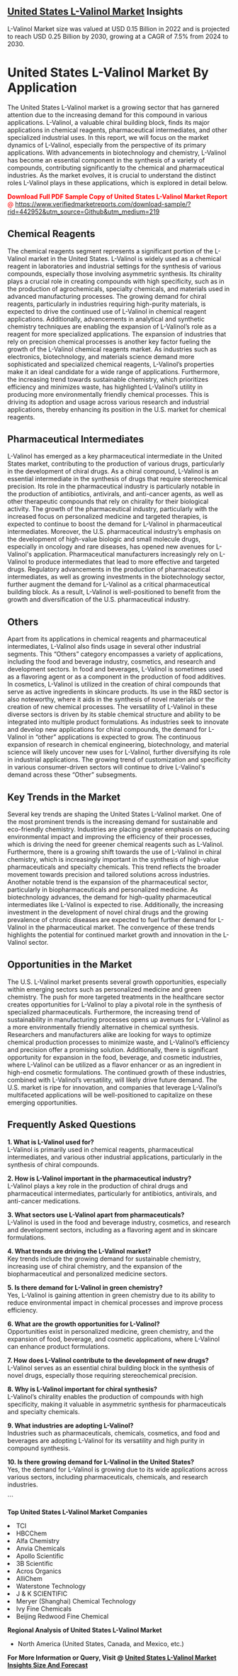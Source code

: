 <h2><a href="https://www.verifiedmarketreports.com/download-sample/?rid=442952&amp;utm_source=Github&amp;utm_medium=219" target="_blank">United States L-Valinol Market</a> Insights</h2><p>L-Valinol Market size was valued at USD 0.15 Billion in 2022 and is projected to reach USD 0.25 Billion by 2030, growing at a CAGR of 7.5% from 2024 to 2030.</p><p> <h1>United States L-Valinol Market By Application</h1> <p>The United States L-Valinol market is a growing sector that has garnered attention due to the increasing demand for this compound in various applications. L-Valinol, a valuable chiral building block, finds its major applications in chemical reagents, pharmaceutical intermediates, and other specialized industrial uses. In this report, we will focus on the market dynamics of L-Valinol, especially from the perspective of its primary applications. With advancements in biotechnology and chemistry, L-Valinol has become an essential component in the synthesis of a variety of compounds, contributing significantly to the chemical and pharmaceutical industries. As the market evolves, it is crucial to understand the distinct roles L-Valinol plays in these applications, which is explored in detail below. <p><span class=""><span style="color: #ff0000;"><strong>Download Full PDF Sample Copy of United States L-Valinol Market Report</strong> @ </span><a href="https://www.verifiedmarketreports.com/download-sample/?rid=442952&amp;utm_source=Github&amp;utm_medium=219" target="_blank">https://www.verifiedmarketreports.com/download-sample/?rid=442952&amp;utm_source=Github&amp;utm_medium=219</a></span></p></p> <h2>Chemical Reagents</h2> <p>The chemical reagents segment represents a significant portion of the L-Valinol market in the United States. L-Valinol is widely used as a chemical reagent in laboratories and industrial settings for the synthesis of various compounds, especially those involving asymmetric synthesis. Its chirality plays a crucial role in creating compounds with high specificity, such as in the production of agrochemicals, specialty chemicals, and materials used in advanced manufacturing processes. The growing demand for chiral reagents, particularly in industries requiring high-purity materials, is expected to drive the continued use of L-Valinol in chemical reagent applications. Additionally, advancements in analytical and synthetic chemistry techniques are enabling the expansion of L-Valinol’s role as a reagent for more specialized applications. The expansion of industries that rely on precision chemical processes is another key factor fueling the growth of the L-Valinol chemical reagents market. As industries such as electronics, biotechnology, and materials science demand more sophisticated and specialized chemical reagents, L-Valinol’s properties make it an ideal candidate for a wide range of applications. Furthermore, the increasing trend towards sustainable chemistry, which prioritizes efficiency and minimizes waste, has highlighted L-Valinol’s utility in producing more environmentally friendly chemical processes. This is driving its adoption and usage across various research and industrial applications, thereby enhancing its position in the U.S. market for chemical reagents.</p> <h2>Pharmaceutical Intermediates</h2> <p>L-Valinol has emerged as a key pharmaceutical intermediate in the United States market, contributing to the production of various drugs, particularly in the development of chiral drugs. As a chiral compound, L-Valinol is an essential intermediate in the synthesis of drugs that require stereochemical precision. Its role in the pharmaceutical industry is particularly notable in the production of antibiotics, antivirals, and anti-cancer agents, as well as other therapeutic compounds that rely on chirality for their biological activity. The growth of the pharmaceutical industry, particularly with the increased focus on personalized medicine and targeted therapies, is expected to continue to boost the demand for L-Valinol in pharmaceutical intermediates. Moreover, the U.S. pharmaceutical industry’s emphasis on the development of high-value biologic and small molecule drugs, especially in oncology and rare diseases, has opened new avenues for L-Valinol's application. Pharmaceutical manufacturers increasingly rely on L-Valinol to produce intermediates that lead to more effective and targeted drugs. Regulatory advancements in the production of pharmaceutical intermediates, as well as growing investments in the biotechnology sector, further augment the demand for L-Valinol as a critical pharmaceutical building block. As a result, L-Valinol is well-positioned to benefit from the growth and diversification of the U.S. pharmaceutical industry.</p> <h2>Others</h2> <p>Apart from its applications in chemical reagents and pharmaceutical intermediates, L-Valinol also finds usage in several other industrial segments. This “Others” category encompasses a variety of applications, including the food and beverage industry, cosmetics, and research and development sectors. In food and beverages, L-Valinol is sometimes used as a flavoring agent or as a component in the production of food additives. In cosmetics, L-Valinol is utilized in the creation of chiral compounds that serve as active ingredients in skincare products. Its use in the R&D sector is also noteworthy, where it aids in the synthesis of novel materials or the creation of new chemical processes. The versatility of L-Valinol in these diverse sectors is driven by its stable chemical structure and ability to be integrated into multiple product formulations. As industries seek to innovate and develop new applications for chiral compounds, the demand for L-Valinol in “other” applications is expected to grow. The continuous expansion of research in chemical engineering, biotechnology, and material science will likely uncover new uses for L-Valinol, further diversifying its role in industrial applications. The growing trend of customization and specificity in various consumer-driven sectors will continue to drive L-Valinol's demand across these “Other” subsegments.</p> <h2>Key Trends in the Market</h2> <p>Several key trends are shaping the United States L-Valinol market. One of the most prominent trends is the increasing demand for sustainable and eco-friendly chemistry. Industries are placing greater emphasis on reducing environmental impact and improving the efficiency of their processes, which is driving the need for greener chemical reagents such as L-Valinol. Furthermore, there is a growing shift towards the use of L-Valinol in chiral chemistry, which is increasingly important in the synthesis of high-value pharmaceuticals and specialty chemicals. This trend reflects the broader movement towards precision and tailored solutions across industries. Another notable trend is the expansion of the pharmaceutical sector, particularly in biopharmaceuticals and personalized medicine. As biotechnology advances, the demand for high-quality pharmaceutical intermediates like L-Valinol is expected to rise. Additionally, the increasing investment in the development of novel chiral drugs and the growing prevalence of chronic diseases are expected to fuel further demand for L-Valinol in the pharmaceutical market. The convergence of these trends highlights the potential for continued market growth and innovation in the L-Valinol sector.</p> <h2>Opportunities in the Market</h2> <p>The U.S. L-Valinol market presents several growth opportunities, especially within emerging sectors such as personalized medicine and green chemistry. The push for more targeted treatments in the healthcare sector creates opportunities for L-Valinol to play a pivotal role in the synthesis of specialized pharmaceuticals. Furthermore, the increasing trend of sustainability in manufacturing processes opens up avenues for L-Valinol as a more environmentally friendly alternative in chemical synthesis. Researchers and manufacturers alike are looking for ways to optimize chemical production processes to minimize waste, and L-Valinol’s efficiency and precision offer a promising solution. Additionally, there is significant opportunity for expansion in the food, beverage, and cosmetic industries, where L-Valinol can be utilized as a flavor enhancer or as an ingredient in high-end cosmetic formulations. The continued growth of these industries, combined with L-Valinol’s versatility, will likely drive future demand. The U.S. market is ripe for innovation, and companies that leverage L-Valinol’s multifaceted applications will be well-positioned to capitalize on these emerging opportunities.</p> <h2>Frequently Asked Questions</h2> <p><strong>1. What is L-Valinol used for?</strong><br> L-Valinol is primarily used in chemical reagents, pharmaceutical intermediates, and various other industrial applications, particularly in the synthesis of chiral compounds.</p> <p><strong>2. How is L-Valinol important in the pharmaceutical industry?</strong><br> L-Valinol plays a key role in the production of chiral drugs and pharmaceutical intermediates, particularly for antibiotics, antivirals, and anti-cancer medications.</p> <p><strong>3. What sectors use L-Valinol apart from pharmaceuticals?</strong><br> L-Valinol is used in the food and beverage industry, cosmetics, and research and development sectors, including as a flavoring agent and in skincare formulations.</p> <p><strong>4. What trends are driving the L-Valinol market?</strong><br> Key trends include the growing demand for sustainable chemistry, increasing use of chiral chemistry, and the expansion of the biopharmaceutical and personalized medicine sectors.</p> <p><strong>5. Is there demand for L-Valinol in green chemistry?</strong><br> Yes, L-Valinol is gaining attention in green chemistry due to its ability to reduce environmental impact in chemical processes and improve process efficiency.</p> <p><strong>6. What are the growth opportunities for L-Valinol?</strong><br> Opportunities exist in personalized medicine, green chemistry, and the expansion of food, beverage, and cosmetic applications, where L-Valinol can enhance product formulations.</p> <p><strong>7. How does L-Valinol contribute to the development of new drugs?</strong><br> L-Valinol serves as an essential chiral building block in the synthesis of novel drugs, especially those requiring stereochemical precision.</p> <p><strong>8. Why is L-Valinol important for chiral synthesis?</strong><br> L-Valinol’s chirality enables the production of compounds with high specificity, making it valuable in asymmetric synthesis for pharmaceuticals and specialty chemicals.</p> <p><strong>9. What industries are adopting L-Valinol?</strong><br> Industries such as pharmaceuticals, chemicals, cosmetics, and food and beverages are adopting L-Valinol for its versatility and high purity in compound synthesis.</p> <p><strong>10. Is there growing demand for L-Valinol in the United States?</strong><br> Yes, the demand for L-Valinol is growing due to its wide applications across various sectors, including pharmaceuticals, chemicals, and research industries.</p> ```</p><p><strong>Top United States L-Valinol Market Companies</strong></p><div data-test-id=""><p><li>TCI</li><li> HBCChem</li><li> Alfa Chemistry</li><li> Anvia Chemicals</li><li> Apollo Scientific</li><li> 3B Scientific</li><li> Acros Organics</li><li> AlliChem</li><li> Waterstone Technology</li><li> J & K SCIENTIFIC</li><li> Meryer (Shanghai) Chemical Technology</li><li> Ivy Fine Chemicals</li><li> Beijing Redwood Fine Chemical</li></p><div><strong>Regional Analysis of&nbsp;United States L-Valinol Market</strong></div><ul><li dir="ltr"><p dir="ltr">North America&nbsp;(United States, Canada, and Mexico, etc.)</p></li></ul><p><strong>For More Information or Query, Visit @&nbsp;</strong><strong><a href="https://www.verifiedmarketreports.com/product/l-valinol-market/?utm_source=Github&amp;utm_medium=219" target="_blank">United States L-Valinol Market Insights Size And Forecast</a></strong></p></div>
